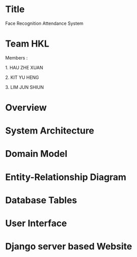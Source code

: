 <!DOCTYPE html>
<html>

<h1>Title</h1>
<body>Face Recognition Attendance System</body>

<h1>Team HKL</h1>
<p>Members : </p>
<p>1. HAU ZHE XUAN</p>
<p>2. KIT YU HENG</p>
<p>3. LIM JUN SHIUN</p>

<h1>Overview</h1>

<p></p>

<h1>System Architecture</h1>
<h1>Domain Model</h1>
<h1>Entity-Relationship Diagram</h1>
<h1>Database Tables</h1>
<h1>User Interface</h1>
<h1>Django server based Website</h1>
